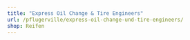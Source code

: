 ```yaml
---
title: "Express Oil Change & Tire Engineers"
url: /pflugerville/express-oil-change-und-tire-engineers/
shop: Reifen
---
```

